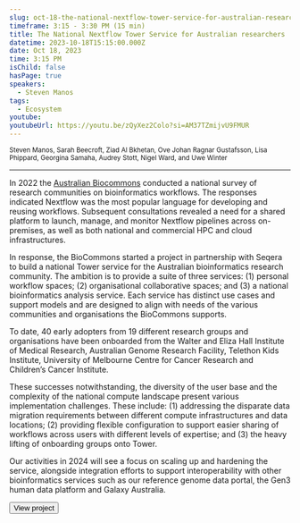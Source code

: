 ```yaml
---
slug: oct-18-the-national-nextflow-tower-service-for-australian-researchers
timeframe: 3:15 - 3:30 PM (15 min)
title: The National Nextflow Tower Service for Australian researchers
datetime: 2023-10-18T15:15:00.000Z
date: Oct 18, 2023
time: 3:15 PM
isChild: false
hasPage: true
speakers:
  - Steven Manos
tags:
  - Ecosystem
youtube: 
youtubeUrl: https://youtu.be/zQyXez2Colo?si=AM37TZmijvU9FMUR
---
```

<div className="mb-4">
  <small className="typo-small">
    Steven Manos, Sarah Beecroft, Ziad Al Bkhetan, Ove Johan Ragnar Gustafsson, Lisa Phippard, Georgina Samaha, Audrey Stott, Nigel Ward, and Uwe Winter
  </small>
</div>

<hr className="border-t border-gray-50 mb-4 opacity-20" />

In 2022 the [Australian Biocommons](https://www.biocommons.org.au/) conducted a national survey of research communities on bioinformatics workflows. The responses indicated Nextflow was the most popular language for developing and reusing workflows. Subsequent consultations revealed a need for a shared platform to launch, manage, and monitor Nextflow pipelines across on-premises, as well as both national and commercial HPC and cloud infrastructures.

In response, the BioCommons started a project in partnership with Seqera to build a national Tower service for the Australian bioinformatics research community. The ambition is to provide a suite of three services: (1) personal workflow spaces; (2) organisational collaborative spaces; and (3) a national bioinformatics analysis service. Each service has distinct use cases and support models and are designed to align with needs of the various communities and organisations the BioCommons supports.

To date, 40 early adopters from 19 different research groups and organisations have been onboarded from the Walter and Eliza Hall Institute of Medical Research, Australian Genome Research Facility, Telethon Kids Institute, University of Melbourne Centre for Cancer Research and Children’s Cancer Institute. 

These successes notwithstanding, the diversity of the user base and the complexity of the national compute landscape present various implementation challenges. These include: (1) addressing the disparate data migration requirements between different compute infrastructures and data locations; (2) providing flexible configuration to support easier sharing of workflows across users with different levels of expertise; and (3) the heavy lifting of onboarding groups onto Tower.

Our activities in 2024 will see a focus on scaling up and hardening the service, alongside integration efforts to support interoperability with other bioinformatics services such as our reference genome data portal, the Gen3 human data platform and Galaxy Australia.

<div>
  <Button to="https://australianbiocommons.github.io/tower/" variant="secondary" size="md" arrow>
    View project
  </Button>
</div>